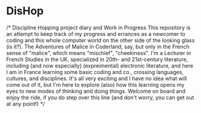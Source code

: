 # DisHop
/* Discipline Hopping project diary and Work in Progress 
This repository is an attempt to keep track of my progress and errances as a newcomer to coding and this whole computer world on the other side of the looking glass (is it?). The Adventures of Malice in Coderland, say, but only in the French sense of "malice", which means "mischief", "cheekiness".
I'm a Lecturer in French Studies in the UK, specialized in 20th- and 21st-century literature, including (and now especially) (expreimental) electronic literature, and here I am in France learning some basic coding and co., crossing languages, cultures, and disciplines.
It's all very exciting and I have no idea what will come out of it, but I'm here to explore (also) how this learning opens my eyes to new modes of thinking and doing things. Welcome on board and enjoy the ride, if you do step over this line (and don't worry, you can get out at any point!) */
